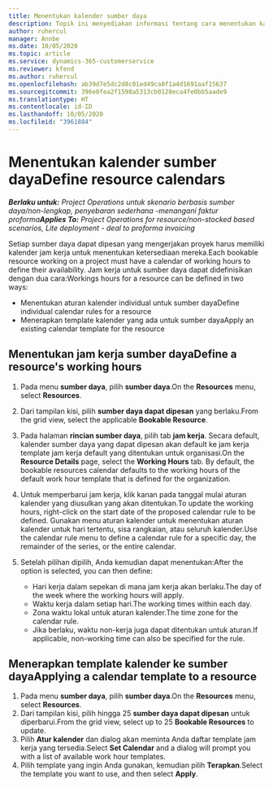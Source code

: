 ```yaml
---
title: Menentukan kalender sumber daya
description: Topik ini menyediakan informasi tentang cara menentukan kalender jam kerja untuk sumber daya dalam Project Operations.
author: ruhercul
manager: Annbe
ms.date: 10/05/2020
ms.topic: article
ms.service: dynamics-365-customerservice
ms.reviewer: kfend
ms.author: ruhercul
ms.openlocfilehash: ab39d7e5dc2d8c01ed49ca0f1a4d1691aaf15637
ms.sourcegitcommit: 396e0fea2f1598a5313cb0128eca4fe0bb5aade9
ms.translationtype: HT
ms.contentlocale: id-ID
ms.lasthandoff: 10/05/2020
ms.locfileid: "3961884"
---
```

# <a name="define-resource-calendars"></a><span data-ttu-id="39615-103">Menentukan kalender sumber daya</span><span class="sxs-lookup"><span data-stu-id="39615-103">Define resource calendars</span></span>

<span data-ttu-id="39615-104">_**Berlaku untuk:** Project Operations untuk skenario berbasis sumber daya/non-lengkap, penyebaran sederhana -menangani faktur proforma_</span><span class="sxs-lookup"><span data-stu-id="39615-104">_**Applies To:** Project Operations for resource/non-stocked based scenarios, Lite deployment - deal to proforma invoicing_</span></span>

<span data-ttu-id="39615-105">Setiap sumber daya dapat dipesan yang mengerjakan proyek harus memiliki kalender jam kerja untuk menentukan ketersediaan mereka.</span><span class="sxs-lookup"><span data-stu-id="39615-105">Each bookable resource working on a project must have a calendar of working hours to define their availability.</span></span> <span data-ttu-id="39615-106">Jam kerja untuk sumber daya dapat didefinisikan dengan dua cara:</span><span class="sxs-lookup"><span data-stu-id="39615-106">Workings hours for a resource can be defined in two ways:</span></span> 

   - <span data-ttu-id="39615-107">Menentukan aturan kalender individual untuk sumber daya</span><span class="sxs-lookup"><span data-stu-id="39615-107">Define individual calendar rules for a resource</span></span>
   - <span data-ttu-id="39615-108">Menerapkan template kalender yang ada untuk sumber daya</span><span class="sxs-lookup"><span data-stu-id="39615-108">Apply an existing calendar template for the resource</span></span>

## <a name="define-a-resources-working-hours"></a><span data-ttu-id="39615-109">Menentukan jam kerja sumber daya</span><span class="sxs-lookup"><span data-stu-id="39615-109">Define a resource's working hours</span></span>

1. <span data-ttu-id="39615-110">Pada menu **sumber daya**, pilih **sumber daya**.</span><span class="sxs-lookup"><span data-stu-id="39615-110">On the **Resources** menu, select **Resources**.</span></span>
2. <span data-ttu-id="39615-111">Dari tampilan kisi, pilih **sumber daya dapat dipesan** yang berlaku.</span><span class="sxs-lookup"><span data-stu-id="39615-111">From the grid view, select the applicable **Bookable Resource**.</span></span>
3. <span data-ttu-id="39615-112">Pada halaman **rincian sumber daya**, pilih tab **jam kerja**. Secara default, kalender sumber daya yang dapat dipesan akan default ke jam kerja template jam kerja default yang ditentukan untuk organisasi.</span><span class="sxs-lookup"><span data-stu-id="39615-112">On the **Resource Details** page, select the **Working Hours** tab. By default, the bookable resources calendar defaults to the working hours of the default work hour template that is defined for the organization.</span></span>
4. <span data-ttu-id="39615-113">Untuk memperbarui jam kerja, klik kanan pada tanggal mulai aturan kalender yang diusulkan yang akan ditentukan.</span><span class="sxs-lookup"><span data-stu-id="39615-113">To update the working hours, right-click on the start date of the proposed calendar rule to be defined.</span></span> <span data-ttu-id="39615-114">Gunakan menu aturan kalender untuk menentukan aturan kalender untuk hari tertentu, sisa rangkaian, atau seluruh kalender.</span><span class="sxs-lookup"><span data-stu-id="39615-114">Use the calendar rule menu to define a calendar rule for a specific day, the remainder of the series, or the entire calendar.</span></span>
5. <span data-ttu-id="39615-115">Setelah pilihan dipilih, Anda kemudian dapat menentukan:</span><span class="sxs-lookup"><span data-stu-id="39615-115">After the option is selected, you can then define:</span></span>

    - <span data-ttu-id="39615-116">Hari kerja dalam sepekan di mana jam kerja akan berlaku.</span><span class="sxs-lookup"><span data-stu-id="39615-116">The day of the week where the working hours will apply.</span></span>
    - <span data-ttu-id="39615-117">Waktu kerja dalam setiap hari.</span><span class="sxs-lookup"><span data-stu-id="39615-117">The working times within each day.</span></span>
    - <span data-ttu-id="39615-118">Zona waktu lokal untuk aturan kalender.</span><span class="sxs-lookup"><span data-stu-id="39615-118">The time zone for the calendar rule.</span></span>
    - <span data-ttu-id="39615-119">Jika berlaku, waktu non-kerja juga dapat ditentukan untuk aturan.</span><span class="sxs-lookup"><span data-stu-id="39615-119">If applicable, non-working time can also be specified for the rule.</span></span>

## <a name="applying-a-calendar-template-to-a-resource"></a><span data-ttu-id="39615-120">Menerapkan template kalender ke sumber daya</span><span class="sxs-lookup"><span data-stu-id="39615-120">Applying a calendar template to a resource</span></span>

1. <span data-ttu-id="39615-121">Pada menu **sumber daya**, pilih **sumber daya**.</span><span class="sxs-lookup"><span data-stu-id="39615-121">On the **Resources** menu, select **Resources**.</span></span>
2. <span data-ttu-id="39615-122">Dari tampilan kisi, pilih hingga 25 **sumber daya dapat dipesan** untuk diperbarui.</span><span class="sxs-lookup"><span data-stu-id="39615-122">From the grid view, select up to 25 **Bookable Resources** to update.</span></span>
3. <span data-ttu-id="39615-123">Pilih **Atur kalender** dan dialog akan meminta Anda daftar template jam kerja yang tersedia.</span><span class="sxs-lookup"><span data-stu-id="39615-123">Select **Set Calendar** and a dialog will prompt you with a list of available work hour templates.</span></span>
4. <span data-ttu-id="39615-124">Pilih template yang ingin Anda gunakan, kemudian pilih **Terapkan**.</span><span class="sxs-lookup"><span data-stu-id="39615-124">Select the template you want to use, and then select **Apply**.</span></span>
